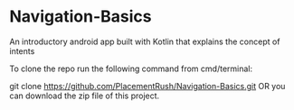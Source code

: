 # Navigation-Basics

An introductory android app built with Kotlin that explains the concept of intents

To clone the repo run the following command from cmd/terminal:

git clone https://github.com/PlacementRush/Navigation-Basics.git OR you can download the zip file of this project.
